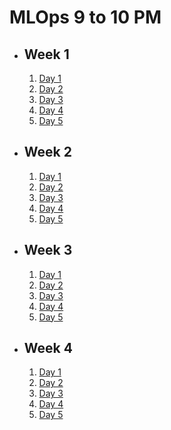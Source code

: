 # MLOps 9 to 10 PM

- ## Week 1

   1. [Day 1](https://www.facebook.com/iCodeguru/videos/346560441764322)
   2. [Day 2](https://www.facebook.com/iCodeguru/videos/454133547091032)
   3. [Day 3](https://www.facebook.com/iCodeguru/videos/1220286688955428)
   4. [Day 4](https://www.facebook.com/iCodeguru/videos/1605038103674821)
   5. [Day 5](https://www.facebook.com/iCodeguru/videos/2162006950835936)

- ## Week 2

   1. [Day 1](https://www.facebook.com/iCodeguru/videos/7567240033334692)
   2. [Day 2](https://www.facebook.com/watch/?v=1554139908768364)
   3. [Day 3](https://www.facebook.com/iCodeguru/videos/962745408397435)
   4. [Day 4](https://www.facebook.com/iCodeguru/videos/465443779261580)
   5. [Day 5](https://www.facebook.com/iCodeguru/videos/1490391061851827)

- ## Week 3

   1. [Day 1](https://www.facebook.com/iCodeguru/videos/6297909290334049)
   2. [Day 2](https://www.facebook.com/iCodeguru/videos/3212774112189685)
   3. [Day 3](https://www.facebook.com/iCodeguru/videos/469038118854424)
   4. [Day 4](https://www.facebook.com/iCodeguru/videos/949893959845060)
   5. [Day 5]()

- ## Week 4

   1. [Day 1](https://www.facebook.com/iCodeguru/videos/1498086281063397)
   2. [Day 2](https://www.facebook.com/iCodeguru/videos/441157251955031)
   3. [Day 3]()
   4. [Day 4](https://www.facebook.com/iCodeguru/videos/829262302446005)
   5. [Day 5]()

<!-- - ## Week 5

   1. [Day 1](https://www.facebook.com/iCodeguru/videos/25786706657609287)
   2. [Day 2]()
   3. [Day 3]()
   4. [Day 4]()
   5. [Day 5]() -->
